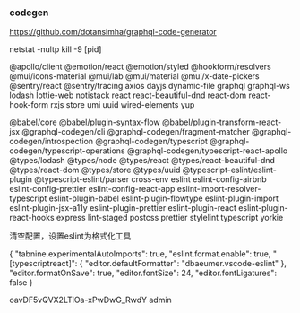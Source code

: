 ### codegen
https://github.com/dotansimha/graphql-code-generator

netstat -nultp
kill -9 [pid]

@apollo/client @emotion/react @emotion/styled @hookform/resolvers @mui/icons-material @mui/lab @mui/material @mui/x-date-pickers @sentry/react @sentry/tracing axios dayjs dynamic-file graphql graphql-ws lodash lottie-web notistack react react-beautiful-dnd react-dom react-hook-form rxjs store umi uuid wired-elements yup

@babel/core @babel/plugin-syntax-flow @babel/plugin-transform-react-jsx @graphql-codegen/cli @graphql-codegen/fragment-matcher @graphql-codegen/introspection @graphql-codegen/typescript @graphql-codegen/typescript-operations @graphql-codegen/typescript-react-apollo @types/lodash @types/node @types/react @types/react-beautiful-dnd @types/react-dom @types/store @types/uuid @typescript-eslint/eslint-plugin @typescript-eslint/parser cross-env eslint eslint-config-airbnb eslint-config-prettier eslint-config-react-app eslint-import-resolver-typescript eslint-plugin-babel eslint-plugin-flowtype eslint-plugin-import eslint-plugin-jsx-a11y eslint-plugin-prettier eslint-plugin-react eslint-plugin-react-hooks express lint-staged postcss prettier stylelint typescript yorkie

清空配置，设置eslint为格式化工具

{
    "tabnine.experimentalAutoImports": true,
    "eslint.format.enable": true,
    "[typescriptreact]": {
        "editor.defaultFormatter": "dbaeumer.vscode-eslint"
    },
    "editor.formatOnSave": true,
    "editor.fontSize": 24,
    "editor.fontLigatures": false
}

oavDF5vQVX2LTlOa-xPwDwG_RwdY
admin
